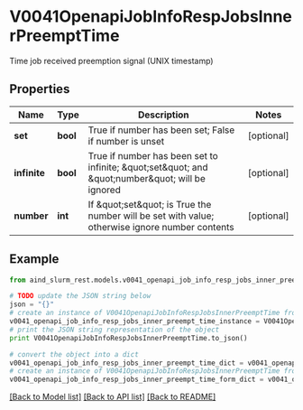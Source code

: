 # V0041OpenapiJobInfoRespJobsInnerPreemptTime

Time job received preemption signal (UNIX timestamp)

## Properties

Name | Type | Description | Notes
------------ | ------------- | ------------- | -------------
**set** | **bool** | True if number has been set; False if number is unset | [optional] 
**infinite** | **bool** | True if number has been set to infinite; \&quot;set\&quot; and \&quot;number\&quot; will be ignored | [optional] 
**number** | **int** | If \&quot;set\&quot; is True the number will be set with value; otherwise ignore number contents | [optional] 

## Example

```python
from aind_slurm_rest.models.v0041_openapi_job_info_resp_jobs_inner_preempt_time import V0041OpenapiJobInfoRespJobsInnerPreemptTime

# TODO update the JSON string below
json = "{}"
# create an instance of V0041OpenapiJobInfoRespJobsInnerPreemptTime from a JSON string
v0041_openapi_job_info_resp_jobs_inner_preempt_time_instance = V0041OpenapiJobInfoRespJobsInnerPreemptTime.from_json(json)
# print the JSON string representation of the object
print V0041OpenapiJobInfoRespJobsInnerPreemptTime.to_json()

# convert the object into a dict
v0041_openapi_job_info_resp_jobs_inner_preempt_time_dict = v0041_openapi_job_info_resp_jobs_inner_preempt_time_instance.to_dict()
# create an instance of V0041OpenapiJobInfoRespJobsInnerPreemptTime from a dict
v0041_openapi_job_info_resp_jobs_inner_preempt_time_form_dict = v0041_openapi_job_info_resp_jobs_inner_preempt_time.from_dict(v0041_openapi_job_info_resp_jobs_inner_preempt_time_dict)
```
[[Back to Model list]](../README.md#documentation-for-models) [[Back to API list]](../README.md#documentation-for-api-endpoints) [[Back to README]](../README.md)


